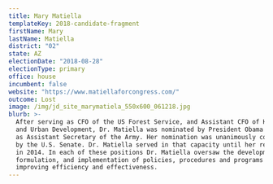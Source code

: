 ```yaml
---
title: Mary Matiella
templateKey: 2018-candidate-fragment
firstName: Mary
lastName: Matiella
district: "02"
state: AZ
electionDate: "2018-08-28"
electionType: primary
office: house
incumbent: false
website: "https://www.matiellaforcongress.com/"
outcome: Lost
image: /img/jd_site_marymatiela_550x600_061218.jpg
blurb: >-
  After serving as CFO of the US Forest Service, and Assistant CFO of Housing
  and Urban Development, Dr. Matiella was nominated by President Obama to serve
  as Assistant Secretary of the Army. Her nomination was unanimously confirmed
  by the U.S. Senate. Dr. Matiella served in that capacity until her retirement
  in 2014. In each of these positions Dr. Matiella oversaw the development,
  formulation, and implementation of policies, procedures and programs for
  improving efficiency and effectiveness.
---
```

